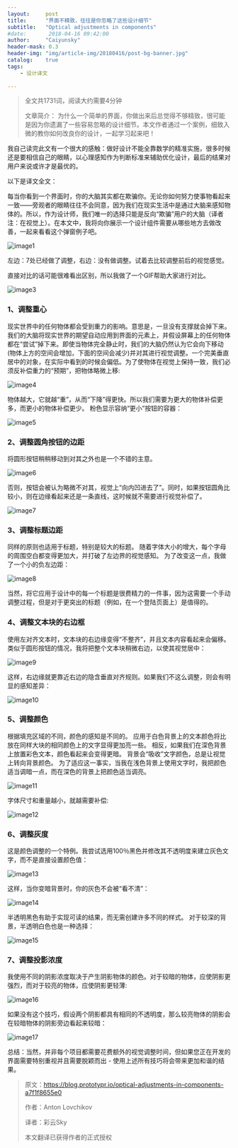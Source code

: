 ```yaml
---
layout:     post
title:      "界面不精致，往往是你忽略了这些设计细节"
subtitle:   "Optical adjustments in components"
#date:       2018-04-16 09:42:00
author:     "Caiyunsky"
header-mask: 0.3
header-img: "img/article-img/20180416/post-bg-banner.jpg"
catalog:    true
tags:
    - 设计译文
    
---
```


> 全文共1731词，阅读大约需要4分钟
>
> 文章简介： 为什么一个简单的界面，你做出来后总觉得不够精致，很可能是因为你遗漏了一些容易忽略的设计细节。本文作者通过一个案例，细致入微的教你如何改良你的设计，一起学习起来吧！

我自己读完此文有一个很大的感触：做好设计不能全靠数学的精准实施，很多时候还是要相信自己的眼睛，以心理感知作为判断标准来辅助优化设计，最后的结果对用户来说或许才是最优的。

以下是译文全文：

每当你看到一个界面时，你的大脑其实都在欺骗你。无论你如何努力使事物看起来一致——旁观者的眼睛往往不会同意，因为我们在现实生活中是通过大脑来感知物体的。所以，作为设计师，我们唯一的选择只能是反向“欺骗”用户的大脑（译者注：在视觉上）。在本文中，我将向你展示一个设计组件需要从哪些地方去做改善，一起来看看这个弹窗例子吧。

![image1](/img/article-img/20180416/image1.png)

左边：7处已经做了调整，右边：没有做调整。试着去比较调整前后的视觉感觉。

直接对比的话可能很难看出区别，所以我做了一个GIF帮助大家进行对比。

![image3](/img/article-img/20180416/image3.gif)

### 1、调整重心

现实世界中的任何物体都会受到重力的影响。意思是，一旦没有支撑就会掉下来。我们的大脑将现实世界的期望自动应用到界面的元素上，并假设屏幕上的任何物体都在“尝试”掉下来。即使当物体完全静止时，我们的大脑仍然认为它会向下移动(物体上方的空间会增加，下面的空间会减少)并对其进行视觉调整。一个完美垂直居中的对象，在实际中看到的时候会偏低。为了使物体在视觉上保持一致，我们必须反补偿重力的“预期”，把物体略微上移:

![image4](/img/article-img/20180416/image4.jpeg)

物体越大，它就越“重”，从而“下降”得更快。所以我们需要为更大的物体补偿更多，而更小的物体补偿更少。 粉色显示容纳“更小”按钮的容器：

![image5](/img/article-img/20180416/image5.jpeg)

### 2、调整圆角按钮的边距

将圆形按钮稍稍移动到对其之外也是一个不错的主意。

![image6](/img/article-img/20180416/image6.png)

否则，按钮会被认为略微不对其，视觉上“向内凹进去了”。同时，如果按钮圆角比较小，则在边缘看起来还是一条直线，这时候就不需要进行视觉补偿了。

![image7](/img/article-img/20180416/image7.png)

### 3、调整标题边距

同样的原则也适用于标题，特别是较大的标题。 随着字体大小的增大，每个字母的周围空白都变得更加大，并打破了左边界的视觉感知。 为了改变这一点，我做了一个小的负左边距：

![image8](/img/article-img/20180416/image8.jpeg)

当然，将它应用于设计中的每一个标题是很费精力的一件事，因为这需要一个手动调整过程，但是对于更突出的标题（例如，在一个登陆页面上）是值得的。

### 4、调整文本块的右边框

使用左对齐文本时，文本块的右边缘变得“不整齐”，并且文本内容看起来会偏移。 类似于圆形按钮的情况，我将把整个文本块稍微右边，以使其视觉居中：

![image9](/img/article-img/20180416/image9.jpeg)

这样，右边缘就更靠近右边的隐含垂直对齐规则。如果我们不这么调整，则会有明显的感知差异：

![image10](/img/article-img/20180416/image10.jpeg)

### 5、调整颜色

根据填充区域的不同，颜色的感知是不同的。 应用于白色背景上的文本颜色将比放在同样大块的相同颜色上的文字显得更加亮一些。 相反，如果我们在深色背景上放置彩色文本，颜色看起来会变得更暗。 背景会“吸收”文字颜色，总是让视觉上转向背景颜色。 为了适应这一事实，当我在浅色背景上使用文字时，我把颜色适当调暗一点，而在深色的背景上把颜色适当调亮。

![image11](/img/article-img/20180416/image11.png)

字体尺寸和重量越小，就越需要补偿:

![image12](/img/article-img/20180416/image12.png)

### 6、调整灰度

这是颜色调整的一个特例。我尝试选用100％黑色并修改其不透明度来建立灰色文字，而不是直接设置颜色值：

![image13](/img/article-img/20180416/image13.png)

这样，当你变暗背景时，你的灰色不会被“看不清”：

![image14](/img/article-img/20180416/image14.gif)

半透明黑色有助于实现可读的结果，而无需创建许多不同的样式。 对于较深的背景，半透明白色也是一种选择：

![image15](/img/article-img/20180416/image15.png)

### 7、调整投影浓度

我使用不同的阴影浓度取决于产生阴影物体的颜色。对于较暗的物体，应使阴影更强烈，而对于较亮的物体，应使阴影更轻薄:

![image16](/img/article-img/20180416/image16.png)

如果没有这个技巧，假设两个阴影都具有相同的不透明度，那么较亮物体的阴影会在较暗物体的阴影旁边看起来较暗：

![image17](/img/article-img/20180416/image17.png)



总结：当然，并非每个项目都需要花费额外的视觉调整时间，但如果您正在开发的界面需要特别重视并且需要脱颖而出 - 使用上述所有技巧将会带来更加和谐的结果。



> 原文：https://blog.prototypr.io/optical-adjustments-in-components-a7f1f8655e0
>
> 作者：Anton Lovchikov
>
> 译者：彩云Sky
>
> 本文翻译已获得作者的正式授权
>